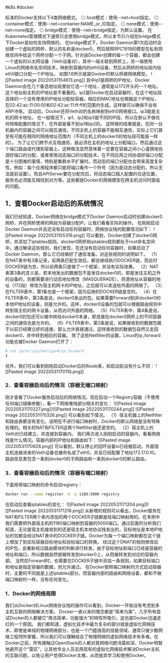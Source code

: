 #k8s  #docker 

标准的Docker支持以下4类网络模式。
◎ host模式：使用--net=host指定。
◎ container模式：使用--net=container:NAME_or_ID指定。
◎ none模式：使用--net=none指定。
◎ bridge模式：使用--net=bridge指定，为默认设置。
在Kubernetes管理模式下通常只会使用bridge模式，所以本节只介绍在bridge模式下Docker是如何支持网络的。
在bridge模式下，Docker Daemon第1次启动时会创建一个虚拟的网桥，默认的名称是docker0，然后按照RPC1918的模型在私有网络空间中给这个网桥分配一个子网。针对由Docker创建的每一个容器，都会创建一个虚拟的以太网设备（Veth设备对），其中一端关联到网桥上，另一端使用Linux的网络命名空间技术，映射到容器内的eth0设备，然后从网桥的地址段内给eth0接口分配一个IP地址。
如图7.6所示就是Docker的默认桥接网络模型。
![[Pasted image 20220531154613.png]]
其中ip1是网桥的IP地址，Docker Daemon会在几个备选地址段里给它选一个地址，通常是以172开头的一个地址。这个地址和主机的IP地址是不重叠的。ip2是Docker在启动容器时，在这个地址段选择的一个没有使用的IP地址分配给容器。相应的MAC地址也根据这个IP地址，在02:42:ac:11:00:00和02:42:ac:11:ff:ff的范围内生成，这样做可以确保不会有ARP冲突。
启动后，Docker还将Veth对的名称映射到eth0网络接口。ip3就是主机的网卡地址。
在一般情况下，ip1、ip2和ip3是不同的IP段，所以在默认不做任何特殊配置的情况下，在外部是看不到ip1和ip2的。
这样做的结果就是，在同一台机器内的容器之间可以相互通信，不同主机上的容器不能相互通信，实际上它们甚至有可能在相同的网络地址范围内（不同主机上的docker0的地址段可能是一样的）。
为了让它们跨节点互相通信，就必须在主机的地址上分配端口，然后通过这个端口路由或代理到容器上。这种做法显然意味着一定要在容器之间小心谨慎地协调好端口的分配，或者使用动态端口的分配技术。在不同应用之间协调好端口分配是十分困难的事情，特别是集群水平扩展时。而动态的端口分配也会带来高度复杂性，例如：每个应用程序都只能将端口看作一个符号（因为是动态分配的，所以无法提前设置）。而且APIServer要在分配完后，将动态端口插入配置的合适位置，服务也必须能互相找到对方等。这些都是Docker的网络模型在跨主机访问时面临的问题。
## 1．查看Docker启动后的系统情况
我们已经知道，Docker网络在bridge模式下Docker Daemon启动时创建docker0网桥，并在网桥使用的网段为容器分配IP。让我们看看实际的操作。
在刚刚启动Docker Daemon并且还没有启动任何容器时，网络协议栈的配置情况如下：
![[Pasted image 20220531155319.png]]
可以看到，Docker创建了docker0网桥，并添加了iptables规则。docker0网桥和iptables规则都处于root命名空间中。通过解读这些规则，我们发现，在还没有启动任何容器时，如果启动了Docker Daemon，那么它已经做好了通信准备。对这些规则的说明如下。
（1）在NAT表中有3条记录，前两条匹配生效后，都会继续执行DOCKER链，而此时DOCKER链为空，所以前两条只是做了一个框架，并没有实际效果。
（2）NAT表第3条的含义是，若本地发出的数据包不是发往docker0的，即是发往主机之外的设备的，则都需要进行动态地址修改（MASQUERADE），将源地址从容器的地址（172段）修改为宿主机网卡的IP地址，之后就可以发送给外面的网络了。
（3）在FILTER表中，第1条也是一个框架，因为后继的DOCKER链是空的。
（4）在FILTER表中，第3条是说，docker0发出的包，如果需要Forward到非docker0的本地IP地址的设备，则是允许的。这样，docker0设备的包就可以根据路由规则中转到宿主机的网卡设备，从而访问外面的网络。
（5）FILTER表中，第4条是说，docker0的包还可以被中转给docker0本身，即连接在docker0网桥上的不同容器之间的通信也是允许的。
（6）FILTER表中，第2条是说，如果接收到的数据包属于以前已经建立好的连接，那么允许直接通过。这样接收到的数据包自然又走回docker0，并中转到相应的容器。
除了这些Netfilter的设置，Linux的ip_forward功能也被Docker Daemon打开了：
```bash
# cat /proc/sys/net/ipv4/ip_forward
1
```
另外，我们可以看到刚刚启动Docker后的Route表，和启动前没有什么不同：
![[Pasted image 20220531170116.png]]
### 2．查看容器启动后的情况（容器无端口映射）
刚才查看了Docker服务启动后的网络情况。现在启动一个Registry容器（不使用任何端口镜像参数），看一下网络堆栈部分相关的变化：
![[Pasted image 20220531170227.png]]![[Pasted image 20220531170244.png]]
![[Pasted image 20220531170326.png]]
可以看到如下情况。
（1）宿主机器上的Netfilter和路由表都没有变化，说明在不进行端口映射时，Docker的默认网络是没有特殊处理的。相关的NAT和FILTER这两个Netfilter链还是空的。
（2）宿主机上的Veth对已经建立，并连接到容器内。
我们再次进入刚刚启动的容器内，看看网络栈是什么情况。容器内部的IP地址和路由如下：
![[Pasted image 20220531170628.png]]
可以看到，默认停止的回环设备lo已经被启动，外面宿主机连接进来的Veth设备也被命名成了eth0，并且已经配置了地址172.17.0.10。路由信息表包含一条到docker0的子网路由和一条到docker0的默认路由。
### 3．查看容器启动后的情况（容器有端口映射）
下面用带端口映射的命令启动registry：
```bash
docker run --name register -d -p 1180:5000 registry
```
在启动后查看iptables的变化：
![[Pasted image 20220531171204.png]]![[Pasted image 20220531171216.png]]
从新增的规则可以看出，Docker服务在NAT和FILTER两个表内添加的两个DOCKER子链都是给端口映射用的。在本例中我们需要把外面宿主机的1180端口映射到容器的5000端口。通过前面的分析我们知道，无论是宿主机接收到的还是宿主机本地协议栈发出的，目标地址是本地IP地址的包都会经过NAT表中的DOCKER子链。Docker为每一个端口映射都在这个链上增加了到实际容器目标地址和目标端口的转换。
经过这个DNAT的规则修改后的IP包，会重新经过路由模块的判断进行转发。由于目标地址和端口已经是容器的地址和端口，所以数据自然就被转发到docker0上，从而被转发到对应的容器内部。
当然在Forward时，也需要在DOCKER子链中添加一条规则，如果目标端口和地址是指定容器的数据，则允许通过。
在Docker按照端口映射的方式启动容器时，主要的不同就是上述iptables部分。而容器内部的路由和网络设备，都和不做端口映射时一样，没有任何变化。
### 1．Docker的网络局限
我们从Docker对Linux网络协议栈的操作可以看到，Docker一开始没有考虑到多主机互联的网络解决方案。
Docker一直以来的理念都是“简单为美”，几乎所有尝试Docker的人都被它“用法简单，功能强大”的特性所吸引，这也是Docker迅速走红的一个原因。
我们都知道，虚拟化技术中最为复杂的部分就是虚拟化网络技术，即使是单纯的物理网络部分，也是一个门槛很高的技能领域，通常只被少数网络工程师所掌握，所以我们可以理解结合了物理网络的虚拟网络技术有多难。在Docker之前，所有接触过OpenStack的人都对其网络问题讳莫如深，Docker明智地避开这个“雷区”，让其他专业人员去用现有的虚拟化网络技术解决Docker主机的互联问题，以免让用户觉得Docker太难，从而放弃学习和使用Docker。
